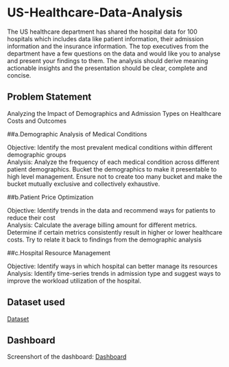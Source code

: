 # US-Healthcare-Data-Analysis
The US healthcare department has shared the hospital data for 100 hospitals which includes data like patient information, their admission information and the insurance information. The top executives from the department have a few questions on the data and would like you to analyse and present your findings to them. The analysis should derive meaning actionable insights and the presentation should be clear, complete and concise. 																							

## Problem Statement																					
																					
Analyzing the Impact of Demographics and Admission Types on Healthcare Costs and Outcomes																					
																					
##a.Demographic Analysis of Medical Conditions																					

Objective: Identify the most prevalent medical conditions within different demographic groups																					
Analysis: Analyze the frequency of each medical condition across different patient demographics. Bucket the demographics to make it presentable to high level management. Ensure not to create too many bucket and make the bucket mutually exclusive and collectively exhaustive. 																					
																					
																					
##b.Patient Price Optimization																					

Objective: Identify trends in the data and recommend ways for patients to reduce their cost																					
Analysis: Calculate the average billing amount for different metrics. Determine if certain metrics consistently result in higher or lower healthcare costs. Try to relate it back to findings from the demographic analysis																					
																					
																					
##c.Hospital Resource Management 																					

Objective: Identify ways in which hospital can better manage its resources																					
Analysis: Identify time-series trends in admission type and suggest ways to improve the workload utilization of the hospital. 


## Dataset used 

<a href="https://github.com/guntassinghgs/US-Healthcare-Data-Analysis/raw/refs/heads/main/Raw%20data%20US%20healthcare.xlsx">Dataset</a>

## Dashboard 

Screenshort of the dashboard: <a href="https://github.com/guntassinghgs/US-Healthcare-Data-Analysis/blob/main/Dashboard%20screenshot.png">Dashboard</a>

